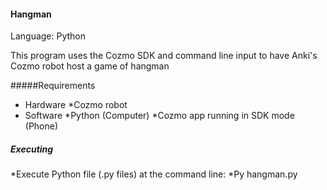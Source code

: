 #### Hangman

Language: Python

This program uses the Cozmo SDK and command line input to have Anki's Cozmo robot host a game of hangman

#####Requirements

* Hardware
  *Cozmo robot
* Software
  *Python (Computer)
  *Cozmo app running in SDK mode (Phone)
  
##### Executing

*Execute Python file (.py files) at the command line:
  *Py hangman.py





